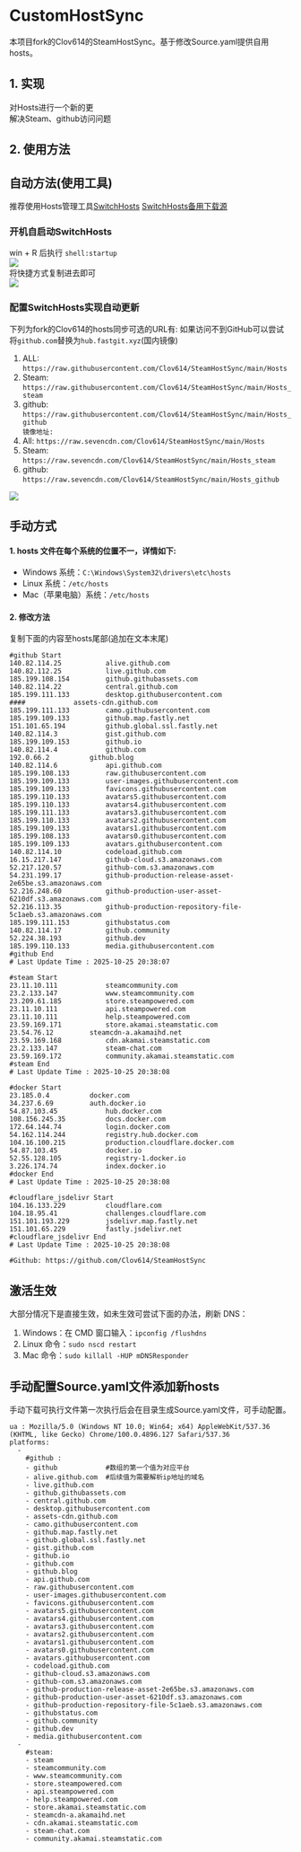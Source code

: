 # CustomHostSync
本项目fork的Clov614的SteamHostSync。基于修改Source.yaml提供自用hosts。

## 1. 实现
对Hosts进行一个新的更  
解决Steam、github访问问题

## 2. 使用方法
## 自动方法(使用工具)
推荐使用Hosts管理工具[SwitchHosts](https://github.com/oldj/SwitchHosts) 
[SwitchHosts备用下载源](https://nas.iaimi.info/s/nT5pb8jMQp32QwB)
### 开机自启动SwitchHosts
win + R 后执行 `shell:startup`    
![](/img/1.png)  
将快捷方式复制进去即可  
![](/img/2.png)  
### 配置SwitchHosts实现自动更新  
下列为fork的Clov614的hosts同步可选的URL有:
如果访问不到GitHub可以尝试将`github.com`替换为`hub.fastgit.xyz`(国内镜像)
1. ALL: `https://raw.githubusercontent.com/Clov614/SteamHostSync/main/Hosts`  
2. Steam: `https://raw.githubusercontent.com/Clov614/SteamHostSync/main/Hosts_steam`  
3. github: `https://raw.githubusercontent.com/Clov614/SteamHostSync/main/Hosts_github`    
`镜像地址:`
4. All: `https://raw.sevencdn.com/Clov614/SteamHostSync/main/Hosts`  
5. Steam: `https://raw.sevencdn.com/Clov614/SteamHostSync/main/Hosts_steam`  
6. github: `https://raw.sevencdn.com/Clov614/SteamHostSync/main/Hosts_github`  

![](/img/3.png)

## 手动方式
#### 1. hosts 文件在每个系统的位置不一，详情如下:
- Windows 系统：`C:\Windows\System32\drivers\etc\hosts`
- Linux 系统：`/etc/hosts`
- Mac（苹果电脑）系统：`/etc/hosts`

#### 2. 修改方法
复制下面的内容至hosts尾部(追加在文本末尾)

```
#github Start
140.82.114.25			alive.github.com
140.82.112.25			live.github.com
185.199.108.154			github.githubassets.com
140.82.114.22			central.github.com
185.199.111.133			desktop.githubusercontent.com
####			assets-cdn.github.com
185.199.111.133			camo.githubusercontent.com
185.199.109.133			github.map.fastly.net
151.101.65.194			github.global.ssl.fastly.net
140.82.114.3			gist.github.com
185.199.109.153			github.io
140.82.114.4			github.com
192.0.66.2			github.blog
140.82.114.6			api.github.com
185.199.108.133			raw.githubusercontent.com
185.199.109.133			user-images.githubusercontent.com
185.199.109.133			favicons.githubusercontent.com
185.199.110.133			avatars5.githubusercontent.com
185.199.110.133			avatars4.githubusercontent.com
185.199.111.133			avatars3.githubusercontent.com
185.199.110.133			avatars2.githubusercontent.com
185.199.109.133			avatars1.githubusercontent.com
185.199.108.133			avatars0.githubusercontent.com
185.199.109.133			avatars.githubusercontent.com
140.82.114.10			codeload.github.com
16.15.217.147			github-cloud.s3.amazonaws.com
52.217.120.57			github-com.s3.amazonaws.com
54.231.199.17			github-production-release-asset-2e65be.s3.amazonaws.com
52.216.248.60			github-production-user-asset-6210df.s3.amazonaws.com
52.216.113.35			github-production-repository-file-5c1aeb.s3.amazonaws.com
185.199.111.153			githubstatus.com
140.82.114.17			github.community
52.224.38.193			github.dev
185.199.110.133			media.githubusercontent.com
#github End
# Last Update Time : 2025-10-25 20:38:07 

#steam Start
23.11.10.111			steamcommunity.com
23.2.133.147			www.steamcommunity.com
23.209.61.185			store.steampowered.com
23.11.10.111			api.steampowered.com
23.11.10.111			help.steampowered.com
23.59.169.171			store.akamai.steamstatic.com
23.54.76.12			steamcdn-a.akamaihd.net
23.59.169.168			cdn.akamai.steamstatic.com
23.2.133.147			steam-chat.com
23.59.169.172			community.akamai.steamstatic.com
#steam End
# Last Update Time : 2025-10-25 20:38:08 

#docker Start
23.185.0.4			docker.com
34.237.6.69			auth.docker.io
54.87.103.45			hub.docker.com
108.156.245.35			docs.docker.com
172.64.144.74			login.docker.com
54.162.114.244			registry.hub.docker.com
104.16.100.215			production.cloudflare.docker.com
54.87.103.45			docker.io
52.55.128.105			registry-1.docker.io
3.226.174.74			index.docker.io
#docker End
# Last Update Time : 2025-10-25 20:38:08 

#cloudflare_jsdelivr Start
104.16.133.229			cloudflare.com
104.18.95.41			challenges.cloudflare.com
151.101.193.229			jsdelivr.map.fastly.net
151.101.65.229			fastly.jsdelivr.net
#cloudflare_jsdelivr End
# Last Update Time : 2025-10-25 20:38:08 

#Github: https://github.com/Clov614/SteamHostSync

```

## 激活生效
大部分情况下是直接生效，如未生效可尝试下面的办法，刷新 DNS：
1. Windows：在 CMD 窗口输入：`ipconfig /flushdns`
2. Linux 命令：`sudo nscd restart`
3. Mac 命令：`sudo killall -HUP mDNSResponder`  

## 手动配置Source.yaml文件添加新hosts  
手动下载可执行文件第一次执行后会在目录生成Source.yaml文件，可手动配置。  

```
ua : Mozilla/5.0 (Windows NT 10.0; Win64; x64) AppleWebKit/537.36 (KHTML, like Gecko) Chrome/100.0.4896.127 Safari/537.36
platforms:
  -
    #github :
    - github            #数组的第一个值为对应平台
    - alive.github.com  #后续值为需要解析ip地址的域名
    - live.github.com
    - github.githubassets.com
    - central.github.com
    - desktop.githubusercontent.com
    - assets-cdn.github.com
    - camo.githubusercontent.com
    - github.map.fastly.net
    - github.global.ssl.fastly.net
    - gist.github.com
    - github.io
    - github.com
    - github.blog
    - api.github.com
    - raw.githubusercontent.com
    - user-images.githubusercontent.com
    - favicons.githubusercontent.com
    - avatars5.githubusercontent.com
    - avatars4.githubusercontent.com
    - avatars3.githubusercontent.com
    - avatars2.githubusercontent.com
    - avatars1.githubusercontent.com
    - avatars0.githubusercontent.com
    - avatars.githubusercontent.com
    - codeload.github.com
    - github-cloud.s3.amazonaws.com
    - github-com.s3.amazonaws.com
    - github-production-release-asset-2e65be.s3.amazonaws.com
    - github-production-user-asset-6210df.s3.amazonaws.com
    - github-production-repository-file-5c1aeb.s3.amazonaws.com
    - githubstatus.com
    - github.community
    - github.dev
    - media.githubusercontent.com
  -
    #steam:
    - steam
    - steamcommunity.com
    - www.steamcommunity.com
    - store.steampowered.com
    - api.steampowered.com
    - help.steampowered.com
    - store.akamai.steamstatic.com
    - steamcdn-a.akamaihd.net
    - cdn.akamai.steamstatic.com
    - steam-chat.com
    - community.akamai.steamstatic.com
```

